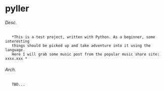 # pyller

###### Desc.
       *This is a test project, written with Python. As a beginner, some interesting
       things should be picked up and take adventure into it using the language. 
       Here I will grab some music post from the popular music share site: xxxx.xxx *


###### Arch.
       TBD...
